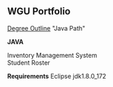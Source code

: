 ## WGU Portfolio

[Degree Outline](https://www.wgu.edu/online-it-degrees/software-development-bachelors-program.html) "Java Path"

**JAVA**

Inventory Management System  
Student Roster

**Requirements**
Eclipse
jdk1.8.0_172
